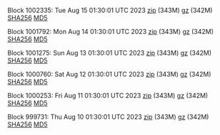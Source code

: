 Block 1002335: Tue Aug 15 01:30:01 UTC 2023 [zip](https://files.01coin.io/mainnet/2023-08-15/bootstrap.dat.zip) (343M) [gz](https://files.01coin.io/mainnet/2023-08-15/bootstrap.dat.tar.gz) (342M) [SHA256](https://files.01coin.io/mainnet/2023-08-15/sha256.txt) [MD5](https://files.01coin.io/mainnet/2023-08-15/md5.txt)

Block 1001792: Mon Aug 14 01:30:01 UTC 2023 [zip](https://files.01coin.io/mainnet/2023-08-14/bootstrap.dat.zip) (343M) [gz](https://files.01coin.io/mainnet/2023-08-14/bootstrap.dat.tar.gz) (342M) [SHA256](https://files.01coin.io/mainnet/2023-08-14/sha256.txt) [MD5](https://files.01coin.io/mainnet/2023-08-14/md5.txt)

Block 1001275: Sun Aug 13 01:30:01 UTC 2023 [zip](https://files.01coin.io/mainnet/2023-08-13/bootstrap.dat.zip) (343M) [gz](https://files.01coin.io/mainnet/2023-08-13/bootstrap.dat.tar.gz) (342M) [SHA256](https://files.01coin.io/mainnet/2023-08-13/sha256.txt) [MD5](https://files.01coin.io/mainnet/2023-08-13/md5.txt)

Block 1000760: Sat Aug 12 01:30:01 UTC 2023 [zip](https://files.01coin.io/mainnet/2023-08-12/bootstrap.dat.zip) (343M) [gz](https://files.01coin.io/mainnet/2023-08-12/bootstrap.dat.tar.gz) (342M) [SHA256](https://files.01coin.io/mainnet/2023-08-12/sha256.txt) [MD5](https://files.01coin.io/mainnet/2023-08-12/md5.txt)

Block 1000253: Fri Aug 11 01:30:01 UTC 2023 [zip](https://files.01coin.io/mainnet/2023-08-11/bootstrap.dat.zip) (343M) [gz](https://files.01coin.io/mainnet/2023-08-11/bootstrap.dat.tar.gz) (342M) [SHA256](https://files.01coin.io/mainnet/2023-08-11/sha256.txt) [MD5](https://files.01coin.io/mainnet/2023-08-11/md5.txt)

Block 999731: Thu Aug 10 01:30:01 UTC 2023 [zip](https://files.01coin.io/mainnet/2023-08-10/bootstrap.dat.zip) (343M) [gz](https://files.01coin.io/mainnet/2023-08-10/bootstrap.dat.tar.gz) (342M) [SHA256](https://files.01coin.io/mainnet/2023-08-10/sha256.txt) [MD5](https://files.01coin.io/mainnet/2023-08-10/md5.txt)
